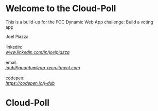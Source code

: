 Welcome to the Cloud-Poll
=========================

This is a build-up for the FCC Dynamic Web App challenge: Build a voting app<br>

Joel Piazza<br><br>
linkedin:<br> <em>www.linkedin.com/in/joelpiazza</em><br><br>
email: <br><em>jdub@quantumleap-recruitment.com</em><br><br>
codepen:<br> <em>https://codepen.io/j-dub</em>



# Cloud-Poll

